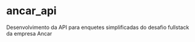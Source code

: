 # ancar_api
Desenvolvimento da API para enquetes simplificadas do desafio fullstack  da empresa Ancar
